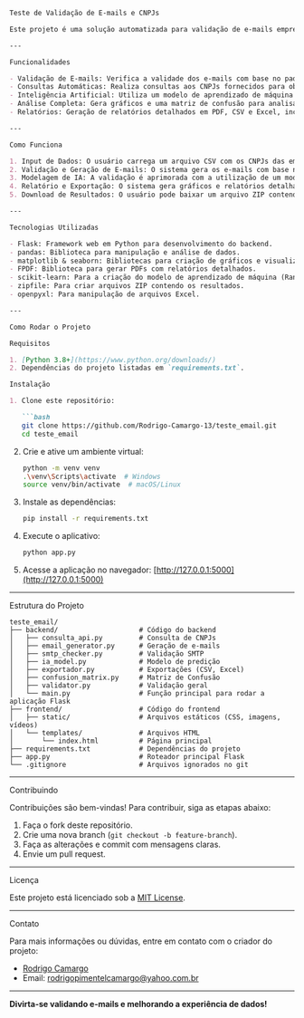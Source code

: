 ```markdown
Teste de Validação de E-mails e CNPJs

Este projeto é uma solução automatizada para validação de e-mails empresariais, baseada em CNPJs, com funcionalidades adicionais de análise e relatórios detalhados. Ele utiliza inteligência artificial para prever a probabilidade de um e-mail ser válido ou não, integrando diferentes fontes de dados como a Receita Federal, além de fornecer gráficos e relatórios completos para análise.

---

Funcionalidades

- Validação de E-mails: Verifica a validade dos e-mails com base no padrão de domínios conhecidos e formatos específicos.
- Consultas Automáticas: Realiza consultas aos CNPJs fornecidos para obter as informações da empresa e gerar os e-mails.
- Inteligência Artificial: Utiliza um modelo de aprendizado de máquina (Random Forest) para classificar e-mails com base em nome e sobrenome.
- Análise Completa: Gera gráficos e uma matriz de confusão para analisar a precisão do modelo.
- Relatórios: Geração de relatórios detalhados em PDF, CSV e Excel, incluindo métricas de classificação, totais por domínio e CNPJ, padrões de e-mail e muito mais.

---

Como Funciona

1. Input de Dados: O usuário carrega um arquivo CSV com os CNPJs das empresas que deseja validar os e-mails.
2. Validação e Geração de E-mails: O sistema gera os e-mails com base nos CNPJs e valida esses e-mails através de um serviço SMTP.
3. Modelagem de IA: A validação é aprimorada com a utilização de um modelo de inteligência artificial, treinado para prever a validade de e-mails com base em nome e sobrenome.
4. Relatório e Exportação: O sistema gera gráficos e relatórios detalhados, que podem ser exportados em formato PDF, CSV e Excel.
5. Download de Resultados: O usuário pode baixar um arquivo ZIP contendo os resultados completos, incluindo os relatórios e gráficos gerados.

---

Tecnologias Utilizadas

- Flask: Framework web em Python para desenvolvimento do backend.
- pandas: Biblioteca para manipulação e análise de dados.
- matplotlib & seaborn: Bibliotecas para criação de gráficos e visualizações.
- FPDF: Biblioteca para gerar PDFs com relatórios detalhados.
- scikit-learn: Para a criação do modelo de aprendizado de máquina (Random Forest).
- zipfile: Para criar arquivos ZIP contendo os resultados.
- openpyxl: Para manipulação de arquivos Excel.

---

Como Rodar o Projeto

Requisitos

1. [Python 3.8+](https://www.python.org/downloads/)
2. Dependências do projeto listadas em `requirements.txt`.

Instalação

1. Clone este repositório:

   ```bash
   git clone https://github.com/Rodrigo-Camargo-13/teste_email.git
   cd teste_email
   ```

2. Crie e ative um ambiente virtual:

   ```bash
   python -m venv venv
   .\venv\Scripts\activate  # Windows
   source venv/bin/activate  # macOS/Linux
   ```

3. Instale as dependências:

   ```bash
   pip install -r requirements.txt
   ```

4. Execute o aplicativo:

   ```bash
   python app.py
   ```

5. Acesse a aplicação no navegador: [http://127.0.0.1:5000](http://127.0.0.1:5000)

---

Estrutura do Projeto

```plaintext
teste_email/
├── backend/                    # Código do backend
│   ├── consulta_api.py         # Consulta de CNPJs
│   ├── email_generator.py      # Geração de e-mails
│   ├── smtp_checker.py         # Validação SMTP
│   ├── ia_model.py             # Modelo de predição
│   ├── exportador.py           # Exportações (CSV, Excel)
│   ├── confusion_matrix.py     # Matriz de Confusão
│   ├── validator.py            # Validação geral
│   └── main.py                 # Função principal para rodar a aplicação Flask
├── frontend/                   # Código do frontend
│   ├── static/                 # Arquivos estáticos (CSS, imagens, vídeos)
│   └── templates/              # Arquivos HTML
│       └── index.html          # Página principal
├── requirements.txt            # Dependências do projeto
├── app.py                      # Roteador principal Flask
└── .gitignore                  # Arquivos ignorados no git
```

---

Contribuindo

Contribuições são bem-vindas! Para contribuir, siga as etapas abaixo:

1. Faça o fork deste repositório.
2. Crie uma nova branch (`git checkout -b feature-branch`).
3. Faça as alterações e commit com mensagens claras.
4. Envie um pull request.

---

Licença

Este projeto está licenciado sob a [MIT License](LICENSE).

---

Contato

Para mais informações ou dúvidas, entre em contato com o criador do projeto:

- [Rodrigo Camargo](https://github.com/Rodrigo-Camargo-13)
- Email: rodrigopimentelcamargo@yahoo.com.br

---

**Divirta-se validando e-mails e melhorando a experiência de dados!**
```
